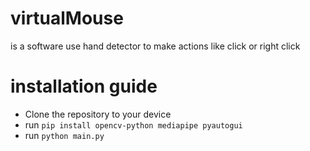 # virtualMouse
is a software use hand detector
to make actions like click or right click


# installation guide
 - Clone the repository to your device
 - run ``` pip install opencv-python mediapipe pyautogui ```
 - run ``` python main.py ```
